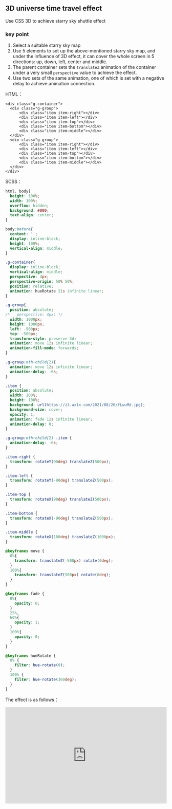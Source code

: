 ## 3D universe time travel effect

Use CSS 3D to achieve starry sky shuttle effect

### key point

1. Select a suitable starry sky map
2. Use 5 elements to set up the above-mentioned starry sky map, and under the influence of 3D effect, it can cover the whole screen in 5 directions: up, down, left, center and middle.
3. The parent container sets the `translateZ` animation of the container under a very small `perspective` value to achieve the effect.
4. Use two sets of the same animation, one of which is set with a negative delay to achieve animation connection.

HTML：
```
<div class="g-container">
  <div class="g-group">
      <div class="item item-right"></div>
      <div class="item item-left"></div>   
      <div class="item item-top"></div>
      <div class="item item-bottom"></div> 
      <div class="item item-middle"></div>    
  </div>
  <div class="g-group">
      <div class="item item-right"></div>
      <div class="item item-left"></div>   
      <div class="item item-top"></div>
      <div class="item item-bottom"></div>   
      <div class="item item-middle"></div>    
  </div>
</div>
```

SCSS：
```scss
html, body{
  height: 100%;
  width: 100%;
  overflow: hidden;
  background: #000;
  text-align: center;
}

body:before{
  content: '';
  display: inline-block;
  height: 100%;
  vertical-align: middle;
}

.g-container{
  display: inline-block;
  vertical-align: middle;
  perspective: 4px;
  perspective-origin: 50% 50%;
  position: relative;
  animation: hueRotate 21s infinite linear;
}

.g-group{
  position: absolute;
/*   perspective: 4px; */
  width: 1000px;
  height: 1000px;
  left: -500px;
  top: -500px;
  transform-style: preserve-3d;
  animation: move 12s infinite linear;
  animation-fill-mode: forwards;
}

.g-group:nth-child(2){
  animation: move 12s infinite linear;
  animation-delay: -6s;
}

.item {
  position: absolute;
  width: 100%;
  height: 100%;
  background: url(https://z3.ax1x.com/2021/08/20/fLwuMd.jpg);
  background-size: cover;
  opacity: 1;
  animation: fade 12s infinite linear;
  animation-delay: 0;
}

.g-group:nth-child(2) .item {
  animation-delay: -6s;
}

.item-right {
  transform: rotateY(90deg) translateZ(500px);
}

.item-left {
  transform: rotateY(-90deg) translateZ(500px);
}

.item-top {
  transform: rotateX(90deg) translateZ(500px);
}

.item-bottom {
  transform: rotateX(-90deg) translateZ(500px);
}

.item-middle {
  transform: rotateX(180deg) translateZ(1000px);
}

@keyframes move {
  0%{
    transform: translateZ(-500px) rotate(0deg);
  }
  100%{
    transform: translateZ(500px) rotate(0deg);
  }
}

@keyframes fade {
  0%{
    opacity: 0;
  }
  25%,
  60%{
    opacity: 1;
  }
  100%{
    opacity: 0;
  }
}

@keyframes hueRotate {
  0% {
    filter: hue-rotate(0);
  }
  100% {
    filter: hue-rotate(360deg);
  }
}
```

The effect is as follows：

<iframe height="300" style="width: 100%;" scrolling="no" title="3d-css-galaxy-shuttle" src="https://codepen.io/dvha/embed/QWzBvdd?default-tab=html%2Cresult" frameborder="no" loading="lazy" allowtransparency="true" allowfullscreen="true">
  See the Pen <a href="https://codepen.io/dvha/pen/QWzBvdd">
  3d-css-galaxy-shuttle</a> by HaDV (<a href="https://codepen.io/dvha">@dvha</a>)
  on <a href="https://codepen.io">CodePen</a>.
</iframe>